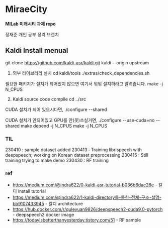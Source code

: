 # MiraeCity
**MILab 미래시티 과제 repo**

정재준 개인 공부 정리 브랜치

## Kaldi Install menual 

git clone <https://github.com/kaldi-asr/kaldi.git> kaldi --origin upstream
1) 외부 라이브러리 설치
cd kaldi/tools
./extras/check_dependencies.sh 

필요한 패키지가 설치가 되어있지 않으면 여기서 뭐뭐 설치하라고 알려줍니다.
make -j N_CPUS

2) Kaldi source code compile
cd ../src

CUDA 설치가 되어 있으시다면,
./configure --shared

CUDA 설치가 안되어있고 GPU를 안(못)쓰실거면,
./configure --use-cuda=no --shared
make depend -j N_CPUS
make -j N_CPUS

### TIL
230410 : sample dataset added
230413 : Training librispeech with deepspeech; working on Korean dataset preprocessing
230415 : Still training trying to make demo 
230430 : RF training
### ref
- https://medium.com/@indra622/0-kaldi-asr-tutorial-b036b6dac26e - 칼디 install tutorial
- https://medium.com/@indra622/1-kaldi-directory를-통한-전체-구조-설명-bb9107433945 - 칼디 architecture
- https://hub.docker.com/r/quleyuan9826/deepspeech2-cuda9.0-pytorch - deepspeech2 docker image
- https://todayisbetterthanyesterday.tistory.com/51 - RF sample
